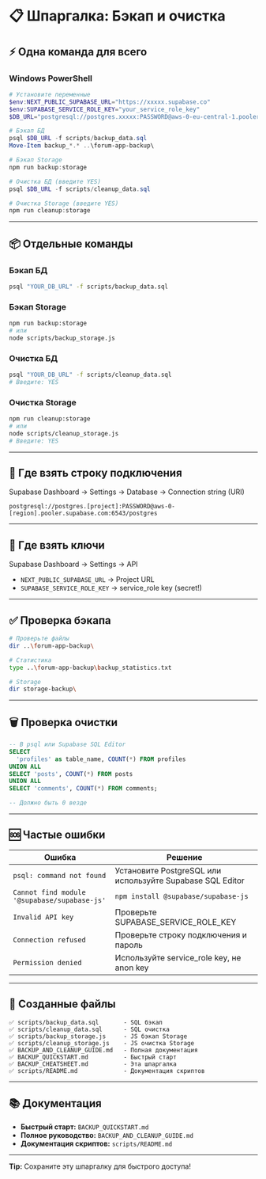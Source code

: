 # 📋 Шпаргалка: Бэкап и очистка

## ⚡ Одна команда для всего

### Windows PowerShell

```powershell
# Установите переменные
$env:NEXT_PUBLIC_SUPABASE_URL="https://xxxxx.supabase.co"
$env:SUPABASE_SERVICE_ROLE_KEY="your_service_role_key"
$DB_URL="postgresql://postgres.xxxxx:PASSWORD@aws-0-eu-central-1.pooler.supabase.com:6543/postgres"

# Бэкап БД
psql $DB_URL -f scripts/backup_data.sql
Move-Item backup_*.* ..\forum-app-backup\

# Бэкап Storage
npm run backup:storage

# Очистка БД (введите YES)
psql $DB_URL -f scripts/cleanup_data.sql

# Очистка Storage (введите YES)
npm run cleanup:storage
```

---

## 📦 Отдельные команды

### Бэкап БД
```bash
psql "YOUR_DB_URL" -f scripts/backup_data.sql
```

### Бэкап Storage
```bash
npm run backup:storage
# или
node scripts/backup_storage.js
```

### Очистка БД
```bash
psql "YOUR_DB_URL" -f scripts/cleanup_data.sql
# Введите: YES
```

### Очистка Storage
```bash
npm run cleanup:storage
# или
node scripts/cleanup_storage.js
# Введите: YES
```

---

## 🔗 Где взять строку подключения

Supabase Dashboard → Settings → Database → Connection string (URI)

```
postgresql://postgres.[project]:PASSWORD@aws-0-[region].pooler.supabase.com:6543/postgres
```

---

## 🔑 Где взять ключи

Supabase Dashboard → Settings → API

- `NEXT_PUBLIC_SUPABASE_URL` → Project URL
- `SUPABASE_SERVICE_ROLE_KEY` → service_role key (secret!)

---

## ✅ Проверка бэкапа

```bash
# Проверьте файлы
dir ..\forum-app-backup\

# Статистика
type ..\forum-app-backup\backup_statistics.txt

# Storage
dir storage-backup\
```

---

## 🗑️ Проверка очистки

```sql
-- В psql или Supabase SQL Editor
SELECT 
  'profiles' as table_name, COUNT(*) FROM profiles
UNION ALL
SELECT 'posts', COUNT(*) FROM posts
UNION ALL
SELECT 'comments', COUNT(*) FROM comments;

-- Должно быть 0 везде
```

---

## 🆘 Частые ошибки

| Ошибка | Решение |
|--------|---------|
| `psql: command not found` | Установите PostgreSQL или используйте Supabase SQL Editor |
| `Cannot find module '@supabase/supabase-js'` | `npm install @supabase/supabase-js` |
| `Invalid API key` | Проверьте SUPABASE_SERVICE_ROLE_KEY |
| `Connection refused` | Проверьте строку подключения и пароль |
| `Permission denied` | Используйте service_role key, не anon key |

---

## 📁 Созданные файлы

```
✅ scripts/backup_data.sql       - SQL бэкап
✅ scripts/cleanup_data.sql      - SQL очистка
✅ scripts/backup_storage.js     - JS бэкап Storage
✅ scripts/cleanup_storage.js    - JS очистка Storage
✅ BACKUP_AND_CLEANUP_GUIDE.md   - Полная документация
✅ BACKUP_QUICKSTART.md          - Быстрый старт
✅ BACKUP_CHEATSHEET.md          - Эта шпаргалка
✅ scripts/README.md             - Документация скриптов
```

---

## 📚 Документация

- **Быстрый старт:** `BACKUP_QUICKSTART.md`
- **Полное руководство:** `BACKUP_AND_CLEANUP_GUIDE.md`
- **Документация скриптов:** `scripts/README.md`

---

**Tip:** Сохраните эту шпаргалку для быстрого доступа!
